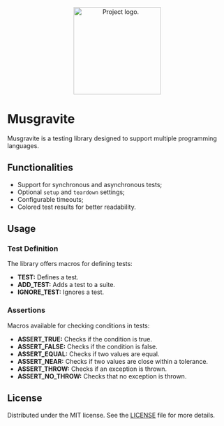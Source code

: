 <div align="center">
    <img src="./assets/images/" alt="Project logo." width=200>
</div>



# Musgravite
Musgravite is a testing library designed to support multiple programming languages.



## Functionalities
- Support for synchronous and asynchronous tests;
- Optional `setup` and `teardown` settings;
- Configurable timeouts;
- Colored test results for better readability.



## Usage
### Test Definition
The library offers macros for defining tests:

- **TEST:** Defines a test.
- **ADD_TEST:** Adds a test to a suite.
- **IGNORE_TEST:** Ignores a test.


### Assertions
Macros available for checking conditions in tests:

- **ASSERT_TRUE:** Checks if the condition is true.
- **ASSERT_FALSE:** Checks if the condition is false.
- **ASSERT_EQUAL:** Checks if two values are equal.
- **ASSERT_NEAR:** Checks if two values are close within a tolerance.
- **ASSERT_THROW:** Checks if an exception is thrown.
- **ASSERT_NO_THROW:** Checks that no exception is thrown.



## License
Distributed under the MIT license. See the [LICENSE](./LICENSE) file for more details.